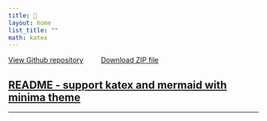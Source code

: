 ```yaml
---
title: 🏡
layout: home
list_title: ""
math: katex
---
```



[View Github repository](https://github.com/jeffatoptics/jeff-minima)  &nbsp; &nbsp; &nbsp; &nbsp; [Download ZIP file](https://github.com/jeffatoptics/jeff-minima/archive/refs/heads/master.zip)

## [README - support katex and mermaid with minima theme](README.md) 

---
